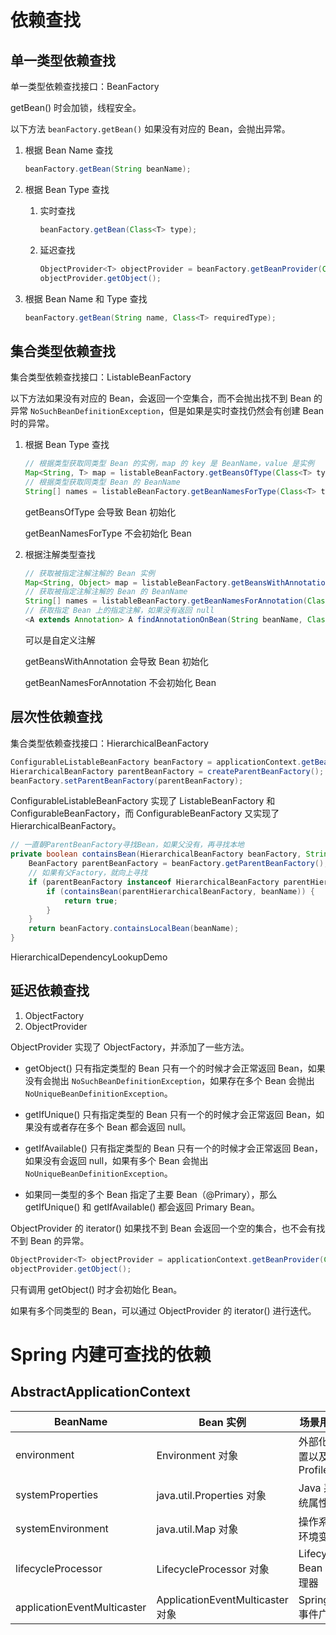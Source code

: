 # 依赖查找

## 单一类型依赖查找

单一类型依赖查找接口：BeanFactory

getBean() 时会加锁，线程安全。

以下方法 `beanFactory.getBean()` 如果没有对应的 Bean，会抛出异常。

1. 根据 Bean Name 查找

   ```java
   beanFactory.getBean(String beanName);
   ```

2. 根据 Bean Type 查找

   1. 实时查找

      ```java
      beanFactory.getBean(Class<T> type);
      ```

   2. 延迟查找

      ```java
      ObjectProvider<T> objectProvider = beanFactory.getBeanProvider(Class<T> type);
      objectProvider.getObject();
      ```

3. 根据 Bean Name 和 Type 查找

   ```java
   beanFactory.getBean(String name, Class<T> requiredType);
   ```

## 集合类型依赖查找

集合类型依赖查找接口：ListableBeanFactory

以下方法如果没有对应的 Bean，会返回一个空集合，而不会抛出找不到 Bean 的异常 `NoSuchBeanDefinitionException`，但是如果是实时查找仍然会有创建 Bean 时的异常。

1. 根据 Bean Type 查找

   ```java
   // 根据类型获取同类型 Bean 的实例，map 的 key 是 BeanName，value 是实例
   Map<String, T> map = listableBeanFactory.getBeansOfType(Class<T> type);
   // 根据类型获取同类型 Bean 的 BeanName
   String[] names = listableBeanFactory.getBeanNamesForType(Class<T> type);
   ```

   getBeansOfType 会导致 Bean 初始化

   getBeanNamesForType 不会初始化 Bean

2. 根据注解类型查找

   ```java
   // 获取被指定注解注解的 Bean 实例
   Map<String, Object> map = listableBeanFactory.getBeansWithAnnotation(Class<? extends Annotation> annotationType);
   // 获取被指定注解注解的 Bean 的 BeanName
   String[] names = listableBeanFactory.getBeanNamesForAnnotation(Class<? extends Annotation> annotationType);
   // 获取指定 Bean 上的指定注解，如果没有返回 null
   <A extends Annotation> A findAnnotationOnBean(String beanName, Class<A> annotationType);
   ```

   可以是自定义注解

   getBeansWithAnnotation 会导致 Bean 初始化

   getBeanNamesForAnnotation 不会初始化 Bean

## 层次性依赖查找

集合类型依赖查找接口：HierarchicalBeanFactory

```java
ConfigurableListableBeanFactory beanFactory = applicationContext.getBeanFactory();
HierarchicalBeanFactory parentBeanFactory = createParentBeanFactory();
beanFactory.setParentBeanFactory(parentBeanFactory);
```

ConfigurableListableBeanFactory 实现了 ListableBeanFactory 和 ConfigurableBeanFactory，而 ConfigurableBeanFactory 又实现了 HierarchicalBeanFactory。

```java
// 一直朝ParentBeanFactory寻找Bean，如果父没有，再寻找本地
private boolean containsBean(HierarchicalBeanFactory beanFactory, String beanName) {
    BeanFactory parentBeanFactory = beanFactory.getParentBeanFactory();
    // 如果有父Factory，就向上寻找
    if (parentBeanFactory instanceof HierarchicalBeanFactory parentHierarchicalBeanFactory) {
        if (containsBean(parentHierarchicalBeanFactory, beanName)) {
            return true;
        }
    }
    return beanFactory.containsLocalBean(beanName);
}
```

HierarchicalDependencyLookupDemo

## 延迟依赖查找

1. ObjectFactory
2. ObjectProvider

ObjectProvider 实现了 ObjectFactory，并添加了一些方法。

- getObject() 只有指定类型的 Bean 只有一个的时候才会正常返回 Bean，如果没有会抛出 `NoSuchBeanDefinitionException`，如果存在多个 Bean 会抛出 `NoUniqueBeanDefinitionException`。

- getIfUnique() 只有指定类型的 Bean 只有一个的时候才会正常返回 Bean，如果没有或者存在多个 Bean 都会返回 null。
- getIfAvailable() 只有指定类型的 Bean 只有一个的时候才会正常返回 Bean，如果没有会返回 null，如果有多个 Bean 会抛出 `NoUniqueBeanDefinitionException`。
- 如果同一类型的多个 Bean 指定了主要 Bean（@Primary），那么 getIfUnique() 和 getIfAvailable() 都会返回 Primary Bean。

 ObjectProvider 的 iterator() 如果找不到 Bean 会返回一个空的集合，也不会有找不到 Bean 的异常。

```java
ObjectProvider<T> objectProvider = applicationContext.getBeanProvider(Class<T> type);
objectProvider.getObject();
```

只有调用 getObject() 时才会初始化 Bean。

如果有多个同类型的 Bean，可以通过 ObjectProvider 的 iterator() 进行迭代。

# Spring 内建可查找的依赖

## AbstractApplicationContext

| BeanName                    | Bean 实例                        | 场景用途                |
| --------------------------- | -------------------------------- | ----------------------- |
| environment                 | Environment 对象                 | 外部化配置以及 Profiles |
| systemProperties            | java.util.Properties 对象        | Java 系统属性           |
| systemEnvironment           | java.util.Map 对象               | 操作系统环境变量        |
| lifecycleProcessor          | LifecycleProcessor 对象          | Lifecycle Bean 处理器   |
| applicationEventMulticaster | ApplicationEventMulticaster 对象 | Spring 事件广播         |

